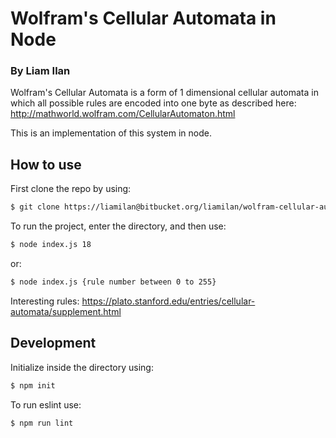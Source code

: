 # Wolfram's Cellular Automata in Node
### By Liam Ilan


Wolfram's Cellular Automata is a form of 1 dimensional cellular automata in which all possible rules are encoded into one byte as described here:
http://mathworld.wolfram.com/CellularAutomaton.html

This is an implementation of this system in node.


## How to use

First clone the repo by using:

```bash
$ git clone https://liamilan@bitbucket.org/liamilan/wolfram-cellular-automata.git
```

To run the project, enter the directory, and then use:

```bash
$ node index.js 18
```
or:

```bash
$ node index.js {rule number between 0 to 255}
```

Interesting rules:
https://plato.stanford.edu/entries/cellular-automata/supplement.html


## Development

Initialize inside the directory using:

```bash
$ npm init
```

To run eslint use:

```bash
$ npm run lint
```
